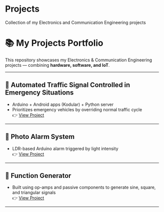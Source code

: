 # Projects
Collection of my Electronics and Communication Engineering projects 

# 📚 My Projects Portfolio

This repository showcases my Electronics & Communication Engineering projects — combining **hardware, software, and IoT**.

---

## 🚦 Automated Traffic Signal Controlled in Emergency Situations
- Arduino + Android apps (Kodular) + Python server  
- Prioritizes emergency vehicles by overriding normal traffic cycle  
👉 [View Project](automated-traffic-signal)

---

## 🔔 Photo Alarm System
- LDR-based Arduino alarm triggered by light intensity  
👉 [View Project](photo-alarm-system)

---

## 📐 Function Generator
- Built using op-amps and passive components to generate sine, square, and triangular signals  
👉 [View Project](function-generator)

---

